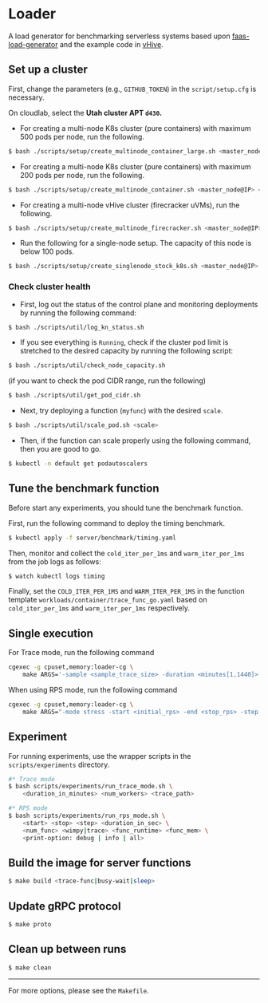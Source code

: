 # Loader

A load generator for benchmarking serverless systems based upon [faas-load-generator](https://github.com/eth-easl/faas-load-generator) and the example code in [vHive](https://github.com/ease-lab/vhive).

## Set up a cluster

First, change the parameters (e.g., `GITHUB_TOKEN`) in the `script/setup.cfg` is necessary.

On cloudlab, select the **Utah cluster APT `d430`.**

* For creating a multi-node K8s cluster (pure containers) with maximum 500 pods per node, run the following.

```bash
$ bash ./scripts/setup/create_multinode_container_large.sh <master_node@IP> <worker_node@IP> ...
```

* For creating a multi-node K8s cluster (pure containers) with maximum 200 pods per node, run the following.

```bash
$ bash ./scripts/setup/create_multinode_container.sh <master_node@IP> <worker_node@IP> ...
```

* For creating a multi-node vHive cluster (firecracker uVMs), run the following.

```bash
$ bash ./scripts/setup/create_multinode_firecracker.sh <master_node@IP> <worker_node@IP> ...
```

* Run the following for a single-node setup. The capacity of this node is below 100 pods.

```bash
$ bash ./scripts/setup/create_singlenode_stock_k8s.sh <master_node@IP> 
```

### Check cluster health

* First, log out the status of the control plane and monitoring deployments by running the following command:

```bash
$ bash ./scripts/util/log_kn_status.sh
```

* If you see everything is `Running`, check if the cluster pod limit is stretched to the desired capacity by running the following script:

```bash
$ bash ./scripts/util/check_node_capacity.sh
```

(if you want to check the pod CIDR range, run the following)

```bash
$ bash ./scripts/util/get_pod_cidr.sh
```

* Next, try deploying a function (`myfunc`) with the desired `scale`.

```bash
$ bash ./scripts/util/scale_pod.sh <scale>
```

* Then, if the function can scale properly using the following command, then you are good to go.

```bash
$ kubectl -n default get podautoscalers
```


## Tune the benchmark function

Before start any experiments, you should tune the benchmark function. 

First, run the following command to deploy the timing benchmark.

```bash
$ kubectl apply -f server/benchmark/timing.yaml
```

Then, monitor and collect the `cold_iter_per_1ms` and `warm_iter_per_1ms` from the job logs as follows:
```bash
$ watch kubectl logs timing
```
Finally, set the `COLD_ITER_PER_1MS` and `WARM_ITER_PER_1MS` in the function template `workloads/container/trace_func_go.yaml` based on `cold_iter_per_1ms` and `warm_iter_per_1ms` respectively.



## Single execution

For Trace mode, run the following command

```bash
cgexec -g cpuset,memory:loader-cg \
    make ARGS='-sample <sample_trace_size> -duration <minutes[1,1440]> -cluster <num_workers> -server <trace|busy|sleep> -tracePath <path_to_trace> -warmup' run
```

When using RPS mode, run the following command

```bash
cgexec -g cpuset,memory:loader-cg \
    make ARGS="-mode stress -start <initial_rps> -end <stop_rps> -step <rps_step> -slot <rps_step_in_seconds> -server <trace|busy|sleep> -totalFunctions <num_functions>" run 2>&1 | tee stress.log
```

## Experiment

For running experiments, use the wrapper scripts in the `scripts/experiments` directory.

```bash
#* Trace mode
$ bash scripts/experiments/run_trace_mode.sh \
    <duration_in_minutes> <num_workers> <trace_path>

#* RPS mode
$ bash scripts/experiments/run_rps_mode.sh \
    <start> <stop> <step> <duration_in_sec> \
    <num_func> <wimpy|trace> <func_runtime> <func_mem> \
    <print-option: debug | info | all>
```

## Build the image for server functions

```bash
$ make build <trace-func|busy-wait|sleep>
```
## Update gRPC protocol

```bash
$ make proto
```

## Clean up between runs

```bash
$ make clean
```

---

For more options, please see the `Makefile`.

